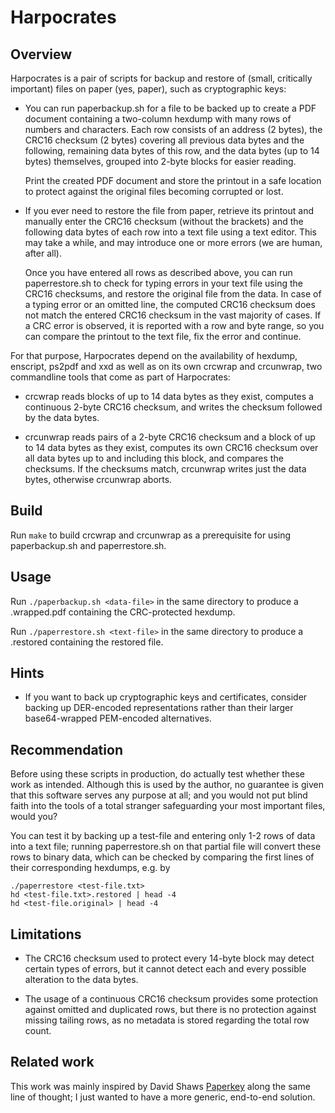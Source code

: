# Harpocrates

## Overview

Harpocrates is a pair of scripts for backup and restore of (small,
critically important) files on paper (yes, paper), such as
cryptographic keys:

* You can run paperbackup.sh for a file to be backed up to
  create a PDF document containing a two-column hexdump with many rows
  of numbers and characters. Each row consists of an address (2 bytes),
  the CRC16 checksum (2 bytes) covering all previous data bytes and the
  following, remaining data bytes of this row, and the data bytes (up
  to 14 bytes) themselves, grouped into 2-byte blocks for easier reading.

  Print the created PDF document and store the printout in a safe
  location to protect against the original files becoming corrupted
  or lost.

* If you ever need to restore the file from paper, retrieve its printout
  and manually enter the CRC16 checksum (without the brackets) and the 
  following data bytes of each row into a text file using a text editor.
  This may take a while, and may introduce one or more errors (we are
  human, after all).

  Once you have entered all rows as described above, you can run
  paperrestore.sh to check for typing errors in your text file using
  the CRC16 checksums, and restore the original file from the data.
  In case of a typing error or an omitted line, the computed CRC16
  checksum does not match the entered CRC16 checksum in the vast
  majority of cases. If a CRC error is observed, it is reported with
  a row and byte range, so you can compare the printout to the text
  file, fix the error and continue.

For that purpose, Harpocrates depend on the availability of hexdump,
enscript, ps2pdf and xxd as well as on its own crcwrap and crcunwrap,
two commandline tools that come as part of Harpocrates:

* crcwrap reads blocks of up to 14 data bytes as they exist,
  computes a continuous 2-byte CRC16 checksum, and writes the checksum
  followed by the data bytes.

* crcunwrap reads pairs of a 2-byte CRC16 checksum and a block of up to
  14 data bytes as they exist, computes its own CRC16 checksum over all
  data bytes up to and including this block, and compares the checksums.
  If the checksums match, crcunwrap writes just the data bytes,
  otherwise crcunwrap aborts.

## Build

Run `make` to build crcwrap and crcunwrap as a prerequisite for
using paperbackup.sh and paperrestore.sh.

## Usage

Run `./paperbackup.sh <data-file>` in the same directory to produce a
<data-file>.wrapped.pdf containing the CRC-protected hexdump.

Run `./paperrestore.sh <text-file>` in the same directory to produce a
<text-file>.restored containing the restored file.

## Hints

* If you want to back up cryptographic keys and certificates, consider
  backing up DER-encoded representations rather than their larger
  base64-wrapped PEM-encoded alternatives.

## Recommendation

Before using these scripts in production, do actually test whether
these work as intended. Although this is used by the author, no guarantee
is given that this software serves any purpose at all; and you would
not put blind faith into the tools of a total stranger safeguarding
your most important files, would you?

You can test it by backing up a test-file and entering only 1-2 rows
of data into a text file; running paperrestore.sh on that partial file
will convert these rows to binary data, which can be checked by
comparing the first lines of their corresponding hexdumps, e.g. by

```
./paperrestore <test-file.txt>
hd <test-file.txt>.restored | head -4
hd <test-file.original> | head -4
```

## Limitations

* The CRC16 checksum used to protect every 14-byte block may detect
  certain types of errors, but it cannot detect each and every possible
  alteration to the data bytes.

* The usage of a continuous CRC16 checksum provides some protection
  against omitted and duplicated rows, but there is no protection
  against missing tailing rows, as no metadata is stored regarding the
  total row count.

## Related work

This work was mainly inspired by David Shaws [Paperkey](https://www.jabberwocky.com/software/paperkey/)
along the same line of thought; I just wanted to have a more generic,
end-to-end solution.

